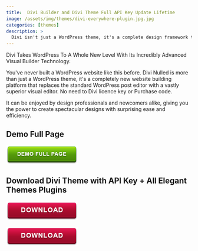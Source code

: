 ```yaml
---
title:  Divi Builder and Divi Theme Full API Key Update Lifetime
image: /assets/img/themes/divi-everywhere-plugin.jpg.jpg
categories: [themes]
description: >
  Divi isn't just a WordPress theme, it's a complete design framework that allows you to design and customize every part of your website from the ground up.
---
```


Divi Takes WordPress To A Whole New Level With Its Incredibly Advanced Visual Builder Technology. 

You've never built a WordPress website like this before. Divi Nulled is more than just a WordPress theme, it's a completely new website building platform that replaces the standard WordPress post editor with a vastly superior visual editor. No need to Divi licence key or Purchase code. 

It can be enjoyed by design professionals and newcomers alike, giving you the power to create spectacular designs with surprising ease and efficiency.   

<p align="center">

<h2> Demo Full Page </h2>
<a href="http://gestyy.com/e020Rb">
<img src="/assets/img/demo.png"></a>


</p>

## Download Divi Theme with API Key + All Elegant Themes Plugins  
[![button](/assets/img/download.png)](http://gestyy.com/e020kS)

[![button](/assets/img/download.png)](http://gestyy.com/e020kS)